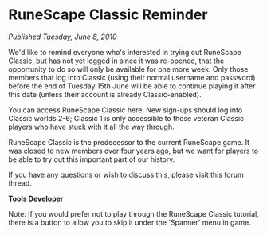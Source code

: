 # RuneScape Classic Reminder
*Published Tuesday, June 8, 2010*

We'd like to remind everyone who's interested in trying out RuneScape Classic, but has not yet logged in since it was re-opened, that the opportunity to do so will only be available for one more week. Only those members that log into Classic (using their normal username and password) before the end of Tuesday 15th June will be able to continue playing it after this date (unless their account is already Classic-enabled).

You can access RuneScape Classic here. New sign-ups should log into Classic worlds 2-6; Classic 1 is only accessible to those veteran Classic players who have stuck with it all the way through.

RuneScape Classic is the predecessor to the current RuneScape game. It was closed to new members over four years ago, but we want for players to be able to try out this important part of our history.

If you have any questions or wish to discuss this, please visit this forum thread.

**Tools Developer**

Note: If you would prefer not to play through the RuneScape Classic tutorial, there is a button to allow you to skip it under the 'Spanner' menu in game.
